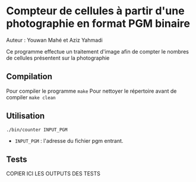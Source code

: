 # Compteur de cellules à partir d'une photographie en format PGM binaire

Auteur : Youwan Mahé et Aziz Yahmadi

Ce programme effectue un traitement d'image afin de compter le nombres de cellules présentent sur la photographie

## Compilation

Pour compiler le programme
`make`
Pour nettoyer le répertoire avant de compiler
`make clean`
## Utilisation

`./bin/counter INPUT_PGM`

- `INPUT_PGM` : l'adresse du fichier pgm entrant.

## Tests

COPIER ICI LES OUTPUTS DES TESTS
